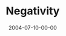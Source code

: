---
layout: message
category: message
series: "VIRUS"
title: "Negativity"
date: 2004-07-10-00-00
message_id: 163
audio: "http://s3.amazonaws.com/crossroads-media/media/legacy/mp3/VIRUS_02_07-10-04_Negativity.mp3"
audio-duration: "40:16"
flag: "N"
---